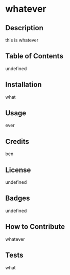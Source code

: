 # whatever
  ## Description
  this is whatever

  ## Table of Contents
  undefined
  
  ## Installation
  what

  ## Usage
  ever

  ## Credits
  ben

  ## License
  undefined

  ## Badges
  undefined
  
  ## How to Contribute
  whatever

  ## Tests
  what
